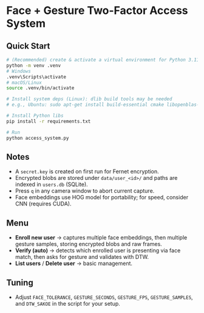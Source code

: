 # Face + Gesture Two-Factor Access System

## Quick Start
```bash
# (Recommended) create & activate a virtual environment for Python 3.11
python -m venv .venv
# Windows
.venv\Scripts\activate
# macOS/Linux
source .venv/bin/activate

# Install system deps (Linux): dlib build tools may be needed
# e.g., Ubuntu: sudo apt-get install build-essential cmake libopenblas-dev liblapack-dev

# Install Python libs
pip install -r requirements.txt

# Run
python access_system.py
```

## Notes
- A `secret.key` is created on first run for Fernet encryption.
- Encrypted blobs are stored under `data/user_<id>/` and paths are indexed in `users.db` (SQLite).
- Press `q` in any camera window to abort current capture.
- Face embeddings use HOG model for portability; for speed, consider CNN (requires CUDA).

## Menu
- **Enroll new user** → captures multiple face embeddings, then multiple gesture samples, storing encrypted blobs and raw frames.
- **Verify (auto)** → detects which enrolled user is presenting via face match, then asks for gesture and validates with DTW.
- **List users** / **Delete user** → basic management.

## Tuning
- Adjust `FACE_TOLERANCE`, `GESTURE_SECONDS`, `GESTURE_FPS`, `GESTURE_SAMPLES`, and `DTW_SAKOE` in the script for your setup.
